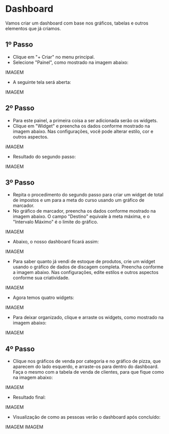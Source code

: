 # Dashboard

Vamos criar um dashboard com base nos gráficos, tabelas e outros elementos que já criamos.

## 1º Passo

- Clique em "+ Criar" no menu principal.
- Selecione "Painel", como mostrado na imagem abaixo:

IMAGEM

- A seguinte tela será aberta:

IMAGEM

## 2º Passo

- Para este painel, a primeira coisa a ser adicionada serão os widgets.
- Clique em "Widget" e preencha os dados conforme mostrado na imagem abaixo. Nas configurações, você pode alterar estilo, cor e outros aspectos.

iMAGEM

- Resultado do segundo passo:

IMAGEM

## 3º Passo

- Repita o procedimento do segundo passo para criar um widget de total de impostos e um para a meta do curso usando um gráfico de marcador.
- No gráfico de marcador, preencha os dados conforme mostrado na imagem abaixo. O campo "Destino" equivale à meta máxima, e o "Intervalo Máximo" é o limite do gráfico.

IMAGEM

- Abaixo, o nosso dashboard ficará assim:

IMAGEM

- Para saber quanto já vendi de estoque de produtos, crie um widget usando o gráfico de dados de discagem completa. Preencha conforme a imagem abaixo. Nas configurações, edite estilos e outros aspectos conforme sua criatividade.

IMAGEM

- Agora temos quatro widgets:

IMAGEM

- Para deixar organizado, clique e arraste os widgets, como mostrado na imagem abaixo:

IMAGEM

## 4º Passo

- Clique nos gráficos de venda por categoria e no gráfico de pizza, que aparecem do lado esquerdo, e arraste-os para dentro do dashboard. Faça o mesmo com a tabela de venda de clientes, para que fique como na imagem abaixo:

IMAGEM

- Resultado final:

IMAGEM

- Visualização de como as pessoas verão o dashboard após concluído:

IMAGEM
IMAGEM




